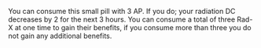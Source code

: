 You can consume this small pill with 3 AP. If you do; your radiation DC decreases by 2 for the next 3 hours. You can consume a total of three Rad-X at one time to gain their benefits, if you consume more than three you do not gain any additional benefits.